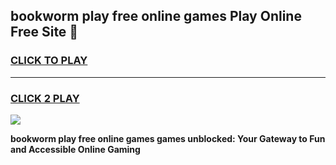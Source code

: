 
## bookworm play free online games Play Online Free Site 👋
<h3>
<a href="https://download.freeplayer.one?title=bookworm_play_free_online_games&ref=21F">CLICK TO PLAY</a></h3>
<hr>

<h3>
<a href="https://download.freeplayer.one?title=bookworm_play_free_online_games&ref=21F">CLICK 2 PLAY</a>
  
</h3>

<a href="https://download.freeplayer.one?title=bookworm_play_free_online_games&ref=21F"><img src="https://cdnb.artstation.com/p/assets/images/images/032/539/853/original/anto-thomas-button-gif.gif"></a>


**bookworm play free online games games unblocked: Your Gateway to Fun and Accessible Online Gaming**
